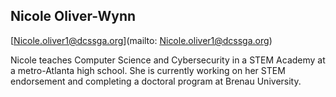 ## Nicole Oliver-Wynn

[Nicole.oliver1@dcssga.org](mailto: Nicole.oliver1@dcssga.org)

Nicole teaches Computer Science and Cybersecurity in a STEM Academy at a metro-Atlanta high school. She is currently working on her STEM endorsement and completing a doctoral program at Brenau University.